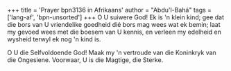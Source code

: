 +++
title = 'Prayer bpn3136 in Afrikaans'
author = "Abdu'l-Bahá"
tags = ['lang-af', 'bpn-unsorted']
+++
O U suiwere God! Ek is 'n klein kind; gee dat die bors van U vriendelike goedheid dié bors mag wees wat ek bemin; laat my gevoed wees met die boesem van U kennis, en verleen my edelheid en wysheid terwyl ek nog 'n kind is.

O U die Selfvoldoende God! Maak my 'n vertroude van die Koninkryk van die Ongesiene. Voorwaar, U is die Magtige, die Sterke.

